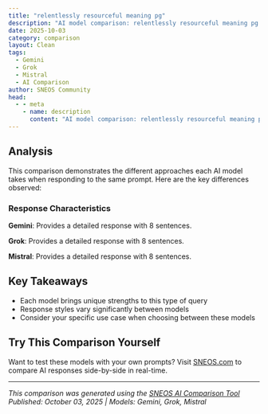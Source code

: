 ```yaml
---
title: "relentlessly resourceful meaning pg"
description: "AI model comparison: relentlessly resourceful meaning pg..."
date: 2025-10-03
category: comparison
layout: Clean
tags:
  - Gemini
  - Grok
  - Mistral
  - AI Comparison
author: SNEOS Community
head:
  - - meta
    - name: description
      content: "AI model comparison: relentlessly resourceful meaning pg..."
---
```


<ChatComparison
  title="relentlessly resourceful meaning pg"
  prompt="relentlessly resourceful meaning pg"
  :responses='{"Gemini": "\u0022Relentlessly resourceful\u0022 means someone who is **persistent and extremely clever at finding ways to overcome challenges and achieve their goals, no matter how difficult the situation.** They don\u0027t give up easily and are always looking for creative solutions.\n\nHere\u0027s a breakdown of the two key words:\n\n* **Relentlessly:** This implies a constant and unwavering effort. It means never giving up, being persistent and determined.\n* **Resourceful:** This refers to the ability to find and use available resources (materials, skills, connections, information, etc.) effectively and creatively to solve problems.\n\nTherefore, a relentlessly resourceful person is someone who **never stops searching for solutions and is exceptionally good at using whatever is at their disposal to achieve success.** They are innovative, adaptable, and determined in their problem-solving approach.", "Grok": "The phrase \u0022relentlessly resourceful\u0022 means being persistently and determinedly creative, adaptable, and clever in finding solutions to problems or overcoming challenges. Someone who is relentlessly resourceful does not give up easily and continuously seeks out ways to make things work, often using unconventional or innovative approaches. They are driven and tireless in their efforts to achieve their goals, no matter the obstacles.\n\n### Breakdown of the terms:\n- **Relentlessly**: Without stopping or giving up; persistent and unyielding.\n- **Resourceful**: Having the ability to find quick and clever ways to overcome difficulties; being inventive and capable.\n\n### Example in Context:\n\u0022She was relentlessly resourceful in her quest to start her own business, finding ways to secure funding and build a network even when all odds were against her.\u0022\n\nThis phrase often appears in personal growth (PG) contexts, such as self-help books or motivational content, to describe a mindset of perseverance and ingenuity. For instance, it might be used to encourage individuals to keep pushing forward and to think outside the box when faced with setbacks.", "Mistral": "The phrase \u0022relentlessly resourceful\u0022 describes someone who is extremely persistent and creative in finding solutions or achieving goals. Here\u0027s a breakdown:\n\n- **Relentlessly**: This means to be unyielding, persistent, or steadfast. It suggests that the person does not give up easily.\n- **Resourceful**: This means being able to find quick and clever ways to overcome difficulties. It implies creativity, adaptability, and the ability to make the most of available resources.\n\nSo, when combined, \u0022relentlessly resourceful\u0022 means someone who continuously and tirelessly finds innovative ways to solve problems, overcome obstacles, and achieve their objectives. This person doesn\u0027t let setbacks deter them and is always looking for new approaches and solutions.\n\nFor example, \u0022Despite facing numerous challenges, she remained relentlessly resourceful, always finding new ways to move forward.\u0022"}' 
  published-date="20:28"
/>

## Analysis

This comparison demonstrates the different approaches each AI model takes when responding to the same prompt. Here are the key differences observed:

### Response Characteristics

**Gemini**: Provides a detailed response with 8 sentences. 

**Grok**: Provides a detailed response with 8 sentences. 

**Mistral**: Provides a detailed response with 8 sentences. 

## Key Takeaways

- Each model brings unique strengths to this type of query
- Response styles vary significantly between models
- Consider your specific use case when choosing between these models

## Try This Comparison Yourself

Want to test these models with your own prompts? Visit [SNEOS.com](https://sneos.com) to compare AI responses side-by-side in real-time.

---

*This comparison was generated using the [SNEOS AI Comparison Tool](https://sneos.com)*
*Published: October 03, 2025 | Models: Gemini, Grok, Mistral*
